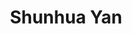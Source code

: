 ---
layout: none
title: Shunhua Yan
letters: M.Ed.
description: OPS-SPONS PRJS Non-Clerical
email: bonnie.shyan@ufl.edu
img: assets/img/Shunhua.png
importance: 1
category: 
---